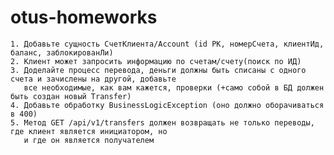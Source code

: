 # otus-homeworks
    1. Добавьте сущность СчетКлиента/Account (id PK, номерСчета, клиентИд, баланс, заблокированЛи)
    2. Клиент может запросить информацию по счетам/счету(поиск по ИД)
    3. Доделайте процесс перевода, деньги должны быть списаны с одного счета и зачислены на другой, добавьте
       все необходимые, как вам кажется, проверки (+само собой в БД должен быть создан новый Transfer)
    4. Добавьте обработку BusinessLogicException (оно должно оборачиваться в 400)
    5. Метод GET /api/v1/transfers должен возвращать не только переводы, где клиент является инициатором, но
       и где он является получателем